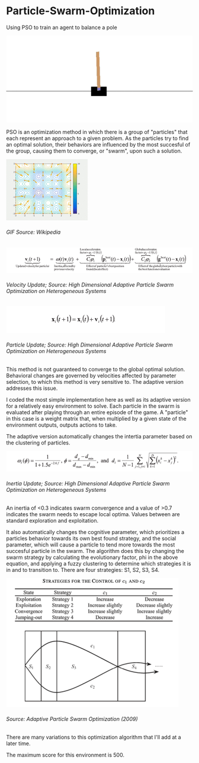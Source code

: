 # Particle-Swarm-Optimization
Using PSO to train an agent to balance a pole

![](uploads/CartPole.gif)

PSO is an optimization method in which there is a group of "particles" that each represent an approach to a given problem. As the particles try to find an optimal solution, their behaviors are influenced by the most succesful of the group, causing them to converge, or "swarm", upon such a solution.

![](uploads/ParticleSwarmArrowsAnimation.gif)
###### GIF Source: Wikipedia

![](uploads/eq_1.png)
###### Velocity Update; Source: High Dimensional Adaptive Particle Swarm Optimization on Heterogeneous Systems
![](uploads/eq_2.png)
###### Particle Update; Source: High Dimensional Adaptive Particle Swarm Optimization on Heterogeneous Systems

This method is not guaranteed to converge to the global optimal solution. Behavioral changes are governed by velocities affected by parameter selection, to which this method is very sensitive to. The adaptive version addresses this issue. 

I coded the most simple implementation here as well as its adaptive version for a relatively easy environment to solve. Each particle in the swarm is evaluated after playing through an entire episode of the game. A "particle" in this case is a weight matrix that, when multiplied by a given state of the environment outputs, outputs actions to take. 

The adaptive version automatically changes the intertia parameter based on the clustering of particles.

![](uploads/eq_3.png)
###### Inertia Update; Source: High Dimensional Adaptive Particle Swarm Optimization on Heterogeneous Systems

An inertia of <0.3 indicates swarm convergence and a value of >0.7 indicates the swarm needs to escape local optima. Values between are standard exploration and exploitation.

It also automatically changes the cognitive parameter, which prioritizes a particles behavior towards its own best found strategy, and the social parameter, which will cause a particle to tend more towards the most succesful particle in the swarm. The algorithm does this by changing the swarm strategy by calculating the evolutionary factor, phi in the above equation, and applying a fuzzy clustering to determine which strategies it is in and to transition to. There are four strategies: S1, S2, S3, S4.

![](uploads/strategies.png)
###### Source: Adaptive Particle Swarm Optimization (2009)

There are many variations to this optimization algorithm that I'll add at a later time.

The maximum score for this environment is 500.
